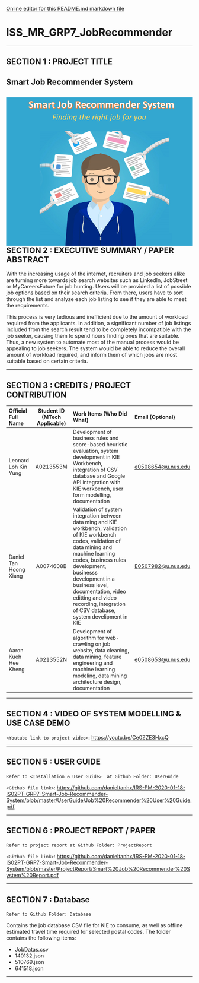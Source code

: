 [Online editor for this README.md markdown file](https://pandao.github.io/editor.md/en.html "pandao")
# ISS_MR_GRP7_JobRecommender
---

## SECTION 1 : PROJECT TITLE
## Smart Job Recommender System

<img src="SystemCode/System.PNG"
     style="float: left; margin-right: 0px;" />
---

## SECTION 2 : EXECUTIVE SUMMARY / PAPER ABSTRACT
With the increasing usage of the internet, recruiters and job seekers alike are turning more towards job search websites such as LinkedIn, JobStreet or MyCareersFuture for job hunting. Users will be provided a list of possible job options based on their search criteria. From there, users have to sort through the list and analyze each job listing to see if they are able to meet the requirements.

This process is very tedious and inefficient due to the amount of workload required from the applicants. In addition, a significant number of job listings included from the search result tend to be completely incompatible with the job seeker, causing them to spend hours finding ones that are suitable.  Thus, a new system to automate most of the manual process would be appealing to job seekers. The system would be able to reduce the overall amount of workload required, and inform them of which jobs are most suitable based on certain criteria.


---

## SECTION 3 : CREDITS / PROJECT CONTRIBUTION

| Official Full Name  | Student ID (MTech Applicable)  | Work Items (Who Did What) | Email (Optional) |
| :------------ |:---------------:| :-----| :-----|
| Leonard Loh Kin Yung | A0213553M | Development of business rules and score-based heuristic evaluation, system development in KIE Workbench, integration of CSV database and Google API integration with KIE workbench, user form modelling, documentation| e0508654@u.nus.edu |
| Daniel Tan Hoong Xiang | A0074608B | Validation of system integration between data ming and KIE workbench, validation of KIE workbench codes, validation of data mining and machine learning codes, business rules development, businesss development in a business level, documentation, video editting and video recording, integration of CSV database, system develipment in KIE| E0507982@u.nus.edu |
| Aaron Kueh Hee Kheng | A0213552N | Development of algorithm for web-crawling on job website, data cleaning, data mining, feature engineering and machine learning modeling, data mining architecture design, documentation| e0508653@u.nus.edu |


---

## SECTION 4 : VIDEO OF SYSTEM MODELLING & USE CASE DEMO
`<Youtube link to project video>`: https://youtu.be/Ce0ZZE3HxcQ


---

## SECTION 5 : USER GUIDE

`Refer to <Installation & User Guide>  at Github Folder: UserGuide`

`<Github file link>`: https://github.com/danieltanhx/IRS-PM-2020-01-18-IS02PT-GRP7-Smart-Job-Recommender-System/blob/master/UserGuide/Job%20Recommender%20User%20Guide.pdf

---
## SECTION 6 : PROJECT REPORT / PAPER

`Refer to project report at Github Folder: ProjectReport`

`<Github file link>`: https://github.com/danieltanhx/IRS-PM-2020-01-18-IS02PT-GRP7-Smart-Job-Recommender-System/blob/master/ProjectReport/Smart%20Job%20Recommender%20System%20Report.pdf

---
## SECTION 7 : Database

`Refer to Github Folder: Database`

Contains the job database CSV file for KIE to consume, as well as offline estimated travel time required for selected postal codes. The folder contains the following items:
- JobDatas.csv
- 140132.json
- 510769.json
- 641518.json

---
